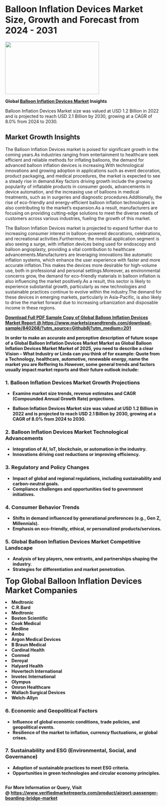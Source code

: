 <H1>Balloon Inflation Devices Market Size, Growth and Forecast from 2024 - 2031</H1><img class="aligncenter size-medium wp-image-584254" src="https://thirdeyenews.in/wp-content/uploads/2024/09/Global-Market-Research-300x168.jpeg" alt="" width="300" height="168" /><p><strong>Global&nbsp;<a href="https://www.marketsizeandtrends.com/download-sample/840268/?utm_source=Github8j?utm_medium=201">Balloon Inflation Devices Market</a> Insights</strong></p><p>Balloon Inflation Devices Market size was valued at USD 1.2 Billion in 2022 and is projected to reach USD 2.1 Billion by 2030, growing at a CAGR of 8.0% from 2024 to 2030.</p><p><h2>Market Growth Insights</h2> <p>The Balloon Inflation Devices market is poised for significant growth in the coming years.As industries ranging from entertainment to healthcare seek efficient and reliable methods for inflating balloons, the demand for advanced balloon inflation devices is increasing.With technological innovations and growing adoption in applications such as event decoration, product packaging, and medical procedures, the market is expected to see a steady rise in demand.Key factors driving growth include the growing popularity of inflatable products in consumer goods, advancements in device automation, and the increasing use of balloons in medical treatments, such as in surgeries and diagnostic procedures.Additionally, the rise of eco-friendly and energy-efficient balloon inflation technologies is also contributing to the market’s expansion.As a result, manufacturers are focusing on providing cutting-edge solutions to meet the diverse needs of customers across various industries, fueling the growth of this market.</p> <p><strong><a href="#"></a></strong></p> <p>The Balloon Inflation Devices market is projected to expand further due to increasing consumer interest in balloon-powered decorations, celebrations, and recreational activities.Furthermore, the medical application segment is also seeing a surge, with inflation devices being used for endoscopy and balloon angioplasty, providing a vital contribution to healthcare advancements.Manufacturers are leveraging innovations like automatic inflation systems, which enhance the user experience with faster and more accurate inflation.This makes the devices more desirable for high-volume use, both in professional and personal settings.Moreover, as environmental concerns grow, the demand for eco-friendly materials in balloon inflation is also influencing the market positively.As a result, this sector is likely to experience substantial growth, particularly as new technologies and sustainable practices continue to evolve within the industry.The demand for these devices in emerging markets, particularly in Asia-Pacific, is also likely to drive the market forward due to increasing urbanization and disposable income in these regions.</p> <p><strong><a href="#"></p><p><span class=""><strong>Download Full PDF Sample Copy of Global Balloon Inflation Devices Market Report</strong> @ <a href="https://www.marketsizeandtrends.com/download-sample/840268/?utm_source=Github8j?utm_medium=201" target="_blank">https://www.marketsizeandtrends.com/download-sample/840268/?utm_source=Github8j?utm_medium=201</a></span></p><p>In order to make an accurate and perceptive description of future scope of a Global&nbsp;Balloon Inflation Devices Market Market as Global&nbsp;Balloon Inflation Devices Market Market of 2025, you need to describe a clear Vision &ndash; What Industry or Linda can you think of for example: Quote from a Technology, healthcare, automotive, renewable energy, name the market you are Reffering to.However, some general trends and factors usually impact market reports and their future outlook include:</p><h3>1.&nbsp;<strong>Balloon Inflation Devices Market Growth Projections</strong></h3><ul><li>Examine market size trends, revenue estimates and CAGR (Compounded Annual Growth Rate) projections.</li><li><p>Balloon Inflation Devices Market size was valued at USD 1.2 Billion in 2022 and is projected to reach USD 2.1 Billion by 2030, growing at a CAGR of 8.0% from 2024 to 2030.</p></li></ul><h3>2.&nbsp;<strong>Balloon Inflation Devices Market Technological Advancements</strong></h3><ul><li>Integration of AI, IoT, blockchain, or automation in the industry.</li><li>Innovations driving cost reductions or improving efficiency.</li></ul><h3>3.&nbsp;<strong>Regulatory and Policy Changes</strong></h3><ul><li>Impact of global and regional regulations, including sustainability and carbon-neutral goals.</li><li>Compliance challenges and opportunities tied to government initiatives.</li></ul><h3>4.&nbsp;<strong>Consumer Behavior Trends</strong></h3><ul><li>Shifts in demand influenced by generational preferences (e.g., Gen Z, Millennials).</li><li>Emphasis on eco-friendly, ethical, or personalized products/services.</li></ul><h3>5.&nbsp;<strong>Global Balloon Inflation Devices Market Competitive Landscape</strong></h3><ul><li>Analysis of key players, new entrants, and partnerships shaping the industry.</li><li>Strategies for differentiation and market penetration.</li></ul><p data-pm-slice="1 1 []"><span style="color: inherit; font-family: inherit; font-size: 25px;">Top Global Balloon Inflation Devices Market Companies</span></p><div class="" data-test-id=""><p><li>Medtronic</li><li> C.R.Bard</li><li> Medtronic</li><li> Boston Scientific</li><li> Cook Medical</li><li> Medline</li><li> Ambu</li><li> Argon Medical Devices</li><li> B Braun Medical</li><li> Cardinal Health</li><li> Conmed</li><li> Deroyal</li><li> Halyard Health</li><li> Hovertech International</li><li> Invotec International</li><li> Olympus</li><li> Omron Healthcare</li><li> Wallach Surgical Devices</li><li> Welch-Allyn</li></p></div><h3>6.&nbsp;<strong>Economic and Geopolitical Factors</strong></h3><ul><li>Influence of global economic conditions, trade policies, and geopolitical events.</li><li>Resilience of the market to inflation, currency fluctuations, or global crises.</li></ul><h3>7.&nbsp;<strong>Sustainability and ESG (Environmental, Social, and Governance)</strong></h3><ul><li>Adoption of sustainable practices to meet ESG criteria.</li><li>Opportunities in green technologies and circular economy principles.</li></ul><h2><strong style="font-size: 14px;">For More Information or Query, Visit @&nbsp;</strong><a style="background-color: #ffffff; font-size: 14px;" href="https://www.marketsizeandtrends.com/report/balloon-inflation-devices-market/" target="_blank">https://www.verifiedmarketreports.com/product/airport-passenger-boarding-bridge-market</a></h2>